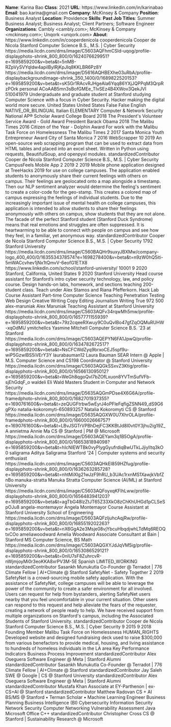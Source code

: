 **Name**: Karina Bao
**Class**: 2021
**URL**: https://www\.linkedin\.com/in/karinabao
**Email**: bao\.karina@gmail\.com
**Company**: McKinsey & Company
**Position**: Business Analyst
**Location**: Providence
**Skills**: 
**Past Job Titles**: Summer Business Analyst; Business Analyst; Client Partners; Software Engineer
**Organizations**: Cambly <cambly\.com>; McKinsey & Company <mckinsey\.com>; Unqork <unqork\.com>
**About**: https://www\.linkedin\.com/in/cooperdenicola cooperdenicola Cooper de Nicola Stanford Computer Science B\.S\., M\.S\. | Cyber Security https://media\.licdn\.com/dms/image/C5603AQFhmCSld\-uqog/profile\-displayphoto\-shrink\_800\_800/0/1624076629951?e=1695859200&v=beta&t=5nMB\-RZpVySVYqldw4apilByIRjKpJIq8KKLBR6Pz8Y https://media\.licdn\.com/dms/image/D5616AQHBEXhe03uRbA/profile\-displaybackgroundimage\-shrink\_350\_1400/0/1689822520153?e=1695859200&v=beta&t=sK5Gr1RAcvRJHgeAla6Yqq86YXjJQPPqM3QrpRzPOrk personal ACoAAB5mn3sBofGMEe\_TIvSEz4B4XWov3QekJVI 510041979 Undergraduate and graduate student at Stanford studying Computer Science with a focus in Cyber Security\.   Hacker making the digital world more secure\. United States United States False False English NATIVE\_OR\_BILINGUAL Italian ELEMENTARY Computer & Network Security National AP® Scholar Award College Board 2018 The President's Volunteer Service Award \- Gold Award President Barack Obama 2018 The Malibu Times 2016 Citizen of the Year \- Dolphin Award For work with the Malibu Task Force on Homelessness  The Malibu Times 2 2017 Santa Monica Youth Entrepreneur Award City of Santa Monica 7 2016 WebScrapper 10 2019 An open\-source web scrapping program that can be used to extract data from HTML tables and placed into an excel sheet\.  Written in Python using requests, BeautifulSoup, and openpyxl modules\. standardizedContributor Cooper de Nicola Stanford Computer Science B\.S\., M\.S\. | Cyber Security CampusFeels Mobile App 2 2019 2 2019 Mobile phone application designed at TreeHacks 2019 for use on college campuses\. The application enabled students to anonymously share their current feelings with others on campus\. Their feelings are geolocated onto a map alongside a timestamp\. Then our NLP sentiment analyzer would determine the feeling's sentiment to create a color\-code for the geo\-stamp\. This creates a colored map of campus expressing the feelings of individual students\.   Due to the increasingly important issue of mental health on college campuses, this application is intended to allow students to share their feelings anonymously with others on campus, show students that they are not alone\. The facade of the perfect Stanford student \(Stanford Duck Syndrome\) means that real emotions and struggles are often suppressed\. It is heartwarming to be able to connect with people on campus and see how they feel, in a familiar, yet anonymous way\. standardizedContributor Cooper de Nicola Stanford Computer Science B\.S\., M\.S\. | Cyber Security 1792 Stanford University https://media\.licdn\.com/dms/image/C560BAQHr9suxyJBXMw/company\-logo\_400\_400/0/1635534378574?e=1698278400&v=beta&t=n9zW0hQ5iti\-5mWACcvhev1jNx1tQmvV\-6eofG1ETX8 https://www\.linkedin\.com/school/stanford\-university/ 10001 9 2020 Stanford, California, United States 9 2020 Stanford University Head course assistant for Stanford’s intro cyber security technology, law, and policy course\. Design hands\-on labs, homework, and sections teaching 200\-student class\. Teach under Alex Stamos and Riana Pfefferkorn\. Hack Lab Course Assistant Part\-time Computer Science Teaching Penetration Testing Web Design Creative Writing Copy Editing Journalism Writing True 972 500 alex\-maruniak Alex Maruniak Teaching Assistant at Stanford University https://media\.licdn\.com/dms/image/C5603AQFv34rqwMh5mw/profile\-displayphoto\-shrink\_800\_800/0/1657771155939?e=1695859200&v=beta&t=79z2cqeeRXwuy9C0uQvIBo47gfZqOQMuRUHW\-xqOdMU ymitchellcs Yasmine Mitchell Computer Science B\.S\. '23 at Stanford https://media\.licdn\.com/dms/image/C5603AQEPYN6FA1JpwQ/profile\-displayphoto\-shrink\_800\_800/0/1634782672517?e=1695859200&v=beta&t=NsCFCWdZyq9brxoCEJ5spf9u\-wiP5GzwlBS5iVErY3Y laurabauman12 Laura Bauman SEAR Intern @ Apple | M\.S\. Computer Science and CS198 Coordinator @ Stanford University https://media\.licdn\.com/dms/image/C5603AQGkSSxvZ3Ktig/profile\-displayphoto\-shrink\_800\_800/0/1656613095012?e=1695859200&v=beta&t=WeGh8qgoQvI7bZOfLxuon8YVTmSufVFb\-sjEhGdqF\_o waldeli Eli Wald Masters Student in Computer and Network Security https://media\.licdn\.com/dms/image/D5635AQGmPDse4X6G6A/profile\-framedphoto\-shrink\_800\_800/0/1682701937355?e=1690761600&v=beta&t=zeQUGFtrbw5wEyrJ4oPFleFqflgZSNN49\_dS9G6gPXo natalia\-kokoromyti\-650893257 Natalia Kokoromyti CS @ Stanford https://media\.licdn\.com/dms/image/D5635AQGXW0U7XhrOLA/profile\-framedphoto\-shrink\_800\_800/0/1660002666757?e=1690761600&v=beta&t=LBvJSGTrVPBhDejFC3KKBtJd8l0vt0Y3jhu2ig19Z\_A annietma Annie Ma CS @ Stanford | PM @ Microsoft https://media\.licdn\.com/dms/image/D5603AQEYam3q1B5OgA/profile\-displayphoto\-shrink\_800\_800/0/1665381894098?e=1695859200&v=beta&t=hIcNIEWTBk0vyPIygGyufrdiqBwUTkLJjiylItq3kO0 saligrama Aditya Saligrama Stanford '24 | Computer systems and security enthusiast https://media\.licdn\.com/dms/image/C5603AQHkEI859HZfug/profile\-displayphoto\-shrink\_800\_800/0/1636263285728?e=1695859200&v=beta&t=nhtMiXIg21wJzF9hRU\_b3UAc1rxnMS1XawjkVbfZnBo manuka\-stratta Manuka Stratta Computer Science \(AI/ML\) at Stanford University https://media\.licdn\.com/dms/image/C5603AQFoyxqKFlhLww/profile\-displayphoto\-shrink\_800\_800/0/1656483941203?e=1695859200&v=beta&t=agTbG48lzZtJT65Z33XkO8zChKhUHGd1pCLSeSpOJu8 angela\-montemayor Angela Montemayor Course Assistant at Stanford University School of Engineering https://media\.licdn\.com/dms/image/D5603AQFzIjuhcAqjRw/profile\-displayphoto\-shrink\_800\_800/0/1685519202263?e=1695859200&v=beta&t=nX6GgA2e3Msje08vjYbcuHbqdjwhLTdMq6REOQtxCOo ameliawoodward Amelia Woodward Associate Consultant at Bain | Stanford MS Computer Science, BS Math https://media\.licdn\.com/dms/image/C5603AQGXYJdJqVM5ig/profile\-displayphoto\-shrink\_800\_800/0/1653086529121?e=1695859200&v=beta&t=0nIU7sF8ZuhrcvR\-nWjmjoyMi0r3eoKKA8xrPV3M\-5E Spanish LIMITED\_WORKING standardizedContributor Sasankh Munukutla Co\-Founder @ Terradot | 776 Climate Fellow | AI\+Climate @ Stanford SafetyNet \- Safety Together 2 2019 SafetyNet is a crowd\-sourcing mobile safety application\. With the assistance of SafetyNet, college campuses will be able to leverage the power of the community to create a safer environment for all involved\. Users can request for help from bystanders, alerting SafetyNet users nearby that you feel uncomfortable in your current situation\. Other users can respond to this request and help alleviate the fears of the requester, creating a network of people ready to help\.  We have received support from multiple organizations on Stanford's campus, including the Associated Students of Stanford University\. standardizedContributor Cooper de Nicola Stanford Computer Science B\.S\., M\.S\. | Cyber Security 9 2015 9 2018 Founding Member Malibu Task Force on Homelessness HUMAN\_RIGHTS Developed website and designed fundraising deck used to raise $300,000 from various benefactors to provide medical, housing, and living assistance to hundreds of homeless individuals in the LA area Key Performance Indicators Business Process Improvement standardizedContributor Alex Oseguera Software Engineer @ Meta | Stanford Alumni standardizedContributor Sasankh Munukutla Co\-Founder @ Terradot | 776 Climate Fellow | AI\+Climate @ Stanford standardizedContributor Jay Saleh SWE @ Google | CS @ Stanford University standardizedContributor Alex Oseguera Software Engineer @ Meta | Stanford Alumni standardizedContributor Mustafa Khan Associate at EY\-Parthenon | ex\-CS\+AI @ Stanford standardizedContributor Matthew Radovan CS \+ AI BS/MS @ Stanford • Terman Scholar • Machine Learning Engineer Business Planning Business Intelligence \(BI\) Cybersecurity Information Security Network Security Computer Networking Vulnerability Assessment Java Microsoft Office C\+\+ standardizedContributor Christopher Cross CS @ Stanford | Sustainability Research @ Microsoft

